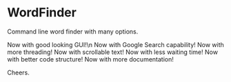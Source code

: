 # WordFinder
Command line word finder with many options.

Now with good looking GUI!\n
Now with Google Search capability!
Now with more threading!
Now with scrollable text!
Now with less waiting time!
Now with better code structure!
Now with more documentation!

Cheers.
